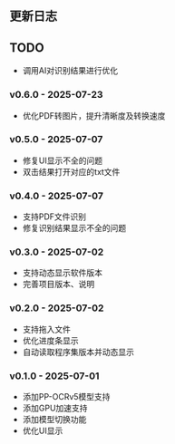 
## 更新日志

## TODO
- 调用AI对识别结果进行优化

### v0.6.0 - 2025-07-23
- 优化PDF转图片，提升清晰度及转换速度


### v0.5.0 - 2025-07-07
- 修复UI显示不全的问题
- 双击结果打开对应的txt文件

### v0.4.0 - 2025-07-07
- 支持PDF文件识别
- 修复识别结果显示不全的问题

### v0.3.0 - 2025-07-02
- 支持动态显示软件版本
- 完善项目版本、说明

### v0.2.0 - 2025-07-02
- 支持拖入文件
- 优化进度条显示
- 自动读取程序集版本并动态显示

### v0.1.0 - 2025-07-01
- 添加PP-OCRv5模型支持
- 添加GPU加速支持
- 添加模型切换功能
- 优化UI显示